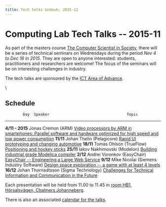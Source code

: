 ```yaml
---
title: Tech talks &ndash; 2015-11
---
```




# Computing Lab Tech Talks -- 2015-11

As part of the masters course [The Computer Scientist in Society](http://www.cse.chalmers.se/~ptr/tcsis.html), there will be a series of technical seminars on Wednesdays during the period *Nov 4 to Dec 16 in 2015*. They are open to anyone interested: students, practitioners and researchers are welcome! The focus of the seminars will be on interesting challenges in industry.

The tech talks are sponsored by the [ICT Area of Advance](http://www.chalmers.se/en/areas-of-advance/ict/Pages/default.aspx).

\



## Schedule

            Day  Speaker                                   Topic
---------------  -------                                   ----
**4/11 - 2015**  Jonas Cremon (ARM)                        [Video processors by ARM in smartphones: Parallel software and hardware optimized for high speed and low power consumption](abstracts.html#cremon)
      **11/11**  Johan Thelin (Pelagicore)                 [Rapid UI prototyping and changing automotive](abstracts.html#thelin)
      **18/11**  Tomas Ohlson (TrueFlow)                   [Positioning and hockey sticks](abstracts.html#ohlson)
      **25/11**  Iakov Nakhimovski (Modelon)               [Building industrial grade Modelica compiler](abstracts.html#nakhimovski)
       **2/12**  Andrei Voronkov (EasyChair)               [EasyChair -- Engineering a Large Web Service](abstracts.html#voronkov)
       **9/12**  Mike Nicolai (Siemens Industry Software)  [Design space exploration -- a game with at least 4 levels](abstracts.html#nicolai)
      **16/12**  Johan Thornadtsson (Sigma Technology)     [Challenges for Technical Information and Communication in the Future](abstracts.html#thornadtsson)

Each presentation will be held from 11.00 to 11.45 in [room HB1, Hörsalsvägen, Chalmers Johanneberg](http://maps.chalmers.se/#4d96c07b-63ec-468d-ba50-82712a158393).

There is also an associated [calendar for the talks](https://www.google.com/calendar/embed?src=vk6mn4kquejl2d5hhus4bpkg2c%40group.calendar.google.com&ctz=Europe/Stockholm).


